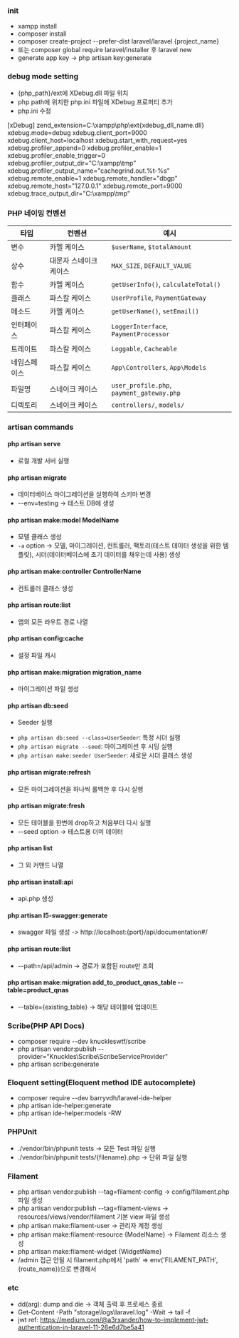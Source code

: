 ### init

- xampp install
- composer install
- composer create-project --prefer-dist laravel/laravel {project_name}
- 또는 composer global require laravel/installer 후 laravel new
- generate app key -> php artisan key:generate

### debug mode setting

- {php_path}/ext에 XDebug.dll 파일 위치
- php path에 위치한 php.ini 파일에 XDebug 프로퍼티 추가
- php.ini 수정

[xDebug]
zend_extension=C:\xampp\php\ext\{xdebug_dll_name.dll}
xdebug.mode=debug
xdebug.client_port=9000
xdebug.client_host=localhost
xdebug.start_with_request=yes
xdebug.profiler_append=0
xdebug.profiler_enable=1
xdebug.profiler_enable_trigger=0
xdebug.profiler_output_dir="C:\xampp\tmp"
xdebug.profiler_output_name="cachegrind.out.%t-%s"
xdebug.remote_enable=1
xdebug.remote_handler="dbgp"
xdebug.remote_host="127.0.0.1"
xdebug.remote_port=9000
xdebug.trace_output_dir="C:\xampp\tmp"



### PHP 네이밍 컨벤션


| 타입         | 컨벤션                 | 예시                                      |
| ------------ | ---------------------- | ----------------------------------------- |
| 변수         | 카멜 케이스            | `$userName`, `$totalAmount`               |
| 상수         | 대문자 스네이크 케이스 | `MAX_SIZE`, `DEFAULT_VALUE`               |
| 함수         | 카멜 케이스            | `getUserInfo()`, `calculateTotal()`       |
| 클래스       | 파스칼 케이스          | `UserProfile`, `PaymentGateway`           |
| 메소드       | 카멜 케이스            | `getUserName()`, `setEmail()`             |
| 인터페이스   | 파스칼 케이스          | `LoggerInterface`, `PaymentProcessor`     |
| 트레이트     | 파스칼 케이스          | `Loggable`, `Cacheable`                   |
| 네임스페이스 | 파스칼 케이스          | `App\Controllers`, `App\Models`           |
| 파일명       | 스네이크 케이스        | `user_profile.php`, `payment_gateway.php` |
| 디렉토리     | 스네이크 케이스        | `controllers/`, `models/`                 |

### artisan commands

#### php artisan serve

- 로컬 개발 서버 실행

#### php artisan migrate

- 데이터베이스 마이그레이션을 실행하여 스키마 변경
- --env=testing -> 테스트 DB에 생성

#### php artisan make:model ModelName

- 모델 클래스 생성
- `-a` option -> 모델, 마이그레이션, 컨트롤러, 팩토리(테스트 데이터 생성을 위한 템플릿), 시더(데이터베이스에 초기 데이터를 채우는데 사용) 생성

#### php artisan make:controller ControllerName

- 컨트롤러 클래스 생성

#### php artisan route:list

- 앱의 모든 라우트 경로 나열

#### php artisan config:cache

- 설정 파일 캐시

#### php artisan make:migration migration_name

- 마이그레이션 파일 생성

#### php artisan db:seed

- Seeder 실행

* `php artisan db:seed --class=UserSeeder`: 특정 시더 실행
* `php artisan migrate --seed`: 마이그레이션 후 시딩 실행
* `php artisan make:seeder UserSeeder`: 새로운 시더 클래스 생성

#### php artisan migrate:refresh

- 모든 마이그레이션을 하나씩 롤백한 후 다시 실행

#### php artisan migrate:fresh

- 모든 테이블을 한번에 drop하고 처음부터 다시 실행
- --seed option -> 테스트용 더미 데이터

#### php artisan list

- 그 외 커맨드 나열

#### php artisan install:api

- api.php 생성

#### php artisan l5-swagger:generate

- swagger 파일 생성 -> http://localhost:{port}/api/documentation#/

#### php artisan route:list
- --path=/api/admin -> 경로가 포함된 route만 조회

#### php artisan make:migration add_to_product_qnas_table --table=product_qnas
- --table={existing_table} -> 해당 테이블에 업데이트


### Scribe(PHP API Docs)

- composer require --dev knuckleswtf/scribe
- php artisan vendor:publish --provider="Knuckles\Scribe\ScribeServiceProvider"
- php artisan scribe:generate

### Eloquent setting(Eloquent method IDE autocomplete)

- composer require --dev barryvdh/laravel-ide-helper
- php artisan ide-helper:generate
- php artisan ide-helper:models -RW

### PHPUnit

- ./vendor/bin/phpunit tests -> 모든 Test 파일 실행
- ./vendor/bin/phpunit tests/{filename}.php -> 단위 파일 실행

### Filament

- php artisan vendor:publish --tag=filament-config -> config/filament.php 파일 생성
- php artisan vendor:publish --tag=filament-views -> resources/views/vendor/filament 기본 view 파일 생성
- php artisan make:filament-user -> 관리자 계정 생성
- php artisan make:filament-resource {ModelName} -> Filament 리소스 생성
- php artisan make:filament-widget {WidgetName}
- /admin 접근 안될 시 filament.php에서 'path' => env('FILAMENT_PATH', {route_name})으로 변경해서
### etc

- dd(arg): dump and die -> 객체 출력 후 프로세스 종료
- Get-Content -Path "storage\\logs\\laravel.log" -Wait -> tail -f
- jwt ref: https://medium.com/@a3rxander/how-to-implement-jwt-authentication-in-laravel-11-26e6d7be5a41
